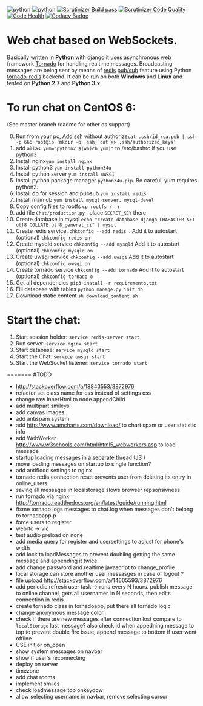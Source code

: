 ![python](https://img.shields.io/badge/python-2.7%2C%203.x-blue.svg) ![python](https://img.shields.io/badge/django-1.7-blue.svg) [![Scrutinizer Build pass](https://scrutinizer-ci.com/g/Deathangel908/djangochat/badges/build.png)](https://scrutinizer-ci.com/g/Deathangel908/djangochat) [![Scrutinizer Code Quality](https://scrutinizer-ci.com/g/Deathangel908/djangochat/badges/quality-score.png?b=master)](https://scrutinizer-ci.com/g/Deathangel908/djangochat/?branch=master) [![Code Health](https://landscape.io/github/Deathangel908/djangochat/master/landscape.svg?style=flat)](https://landscape.io/github/Deathangel908/djangochat/master) [![Codacy Badge](https://www.codacy.com/project/badge/b508fef8efba4a5f8b5e8411c0803af5)](https://www.codacy.com/public/nightmarequake/djangochat)

Web chat based on WebSockets.
================================================

Basically written in **Python** with [django](https://www.djangoproject.com/) it uses asynchronous web framework [Tornado](http://www.tornadoweb.org/) for handling realtime messages. Broadcasting messages are being sent by means of [redis](http://redis.io/) [pub/sub](http://en.wikipedia.org/wiki/Publish%E2%80%93subscribe_pattern) feature using Python [tornado-redis](https://github.com/leporo/tornado-redis) backend. It can be run on both **Windows** and **Linux** and tested on **Python 2.7** and **Python 3.x**

To run chat on CentOS 6:
===============
 (See master branch readme for other os support)
 
 0. Run from your pc, Add ssh without authorize`cat .ssh/id_rsa.pub | ssh -p 666 root@ip 'mkdir -p .ssh; cat >> .ssh/authorized_keys'`
 1. add `alias yum="python2 $(which yum)"` to /etc/bashrc if you use python3
 2. Install nginx`yum install nginx`
 3. Install python3 `yum install python34u`
 4. Install python server `yum install uWSGI`
 5. Install python package manager `python34u-pip`. Be careful, yum requires python2.
 6. Install db for session and pubsub `yum install redis`
 7. Install main db `yum install mysql-server, mysql-devel`
 8. Copy config files to rootfs `cp rootfs / -r `
 9. add file `Chat/production.py` , place `SECRET_KEY` there
 10. Create database in mysql `echo "create database django CHARACTER SET utf8 COLLATE utf8_general_ci" | mysql`
 11.  Create redis service. `chkconfig --add redis `. Add it to autostart (optional) `chkconfig redis on`
 12.  Create mysqld service `chkconfig --add mysqld`  Add it to autostart (optional) `chkconfig mysqld on`
 13.  Create uwsgi service `chkconfig --add uwsgi`  Add it to autostart (optional) `chkconfig uwsgi on`
 14.  Create tornado service `chkconfig --add tornado`  Add it to autostart (optional) `chkconfig tornado o`
 15.  Get all dependencies `pip3 install -r requirements.txt`
 16.  Fill database with tables `python manage.py init_db`
 17.  Download static content `sh download_content.sh`

Start the chat:
==============
 1. Start session holder: `service redis-server start`
 3. Run server: `service nginx start`
 4. Start database: `service mysqld start`
 5. Start the Chat: `service uwsgi start`
 2. Start the WebSocket listener: `service tornado start`

=======
#TODO
* http://stackoverflow.com/a/18843553/3872976
* refactor set class name for css instead of settings css
* change raw innerHtml to node.appendChild
* add multipart smileys
* add canvas images 
* add antispam system
* add http://www.amcharts.com/download/ to chart spam or user statistic info
* add WebWorker http://www.w3schools.com/html/html5_webworkers.asp to load message
* startup loading messages in a separate thread (JS )
* move loading messages on startup to single function? 
* add antiflood settings to nginx
* tornado redis connection reset prevents user from deleting its entry in online_users
* saving all messages in localstorage slows browser repsonsivness 
* run tornado via nginx http://tornado.readthedocs.org/en/latest/guide/running.html
* fixme tornado logs messages to chat.log when messages don't belong to tornadoapp.p
* force users to register
* webrtc -> vlc
* test audio preload on none 
* add media query for register and usersettings to adjust for phone's width
* add lock to loadMessages to prevent doubling getting the same message and appending it twice. 
* add change password and realtime javascript to change_profile
* local storage can store another user messasges in case of logout ?
* file upload http://stackoverflow.com/a/14605593/3872976
* add periodic refresh user task -> runs every N hours. publish message to online channel, gets all usernames in N seconds, then edits connection in redis
* create tornado class in tornadoapp, put there all tornado logic
* change anonymous message color
*  check if there are new messages after connection lost compare to `localStorage` last message?
 also check id when appedning message to top to prevent double fire issue, append message to bottom if user went offline
* USE init or on_open
* show system messages on navbar
* show if user's reconnecting
* deploy on server
* timezone
* add chat rooms
* implement smiles
* check loadmessage top onkeydow
* allow selecting username in navbar, remove selecting cursor 
